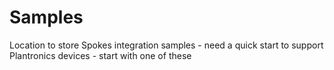 Samples
=======

Location to store Spokes integration samples - need a quick start to support Plantronics devices - start with one of these
